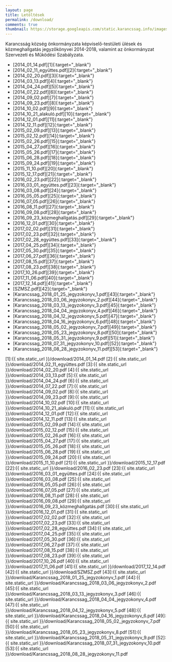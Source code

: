 ```yaml
---
layout: page
title: Letöltések
permalink: /download/
comments: true
thumbnail: https://storage.googleapis.com/static.karancssag.info/images/og/ft.jpg
---
```


Karancsság község önkormányzata képviselő-testületi ülések és közmeghallgatás jegyzőkönyvei 2014-2018, valamint az önkormányzat Szervezeti és Működési Szabályzata.

+ [2014_01_14.pdf][1]{:target="_blank"}
+ [2014_02_11_együttes.pdf][2]{:target="_blank"}
+ [2014_02_20.pdf][3]{:target="_blank"}
+ [2014_03_13.pdf][4]{:target="_blank"}
+ [2014_04_24.pdf][5]{:target="_blank"}
+ [2014_07_22.pdf][6]{:target="_blank"}
+ [2014_09_02.pdf][7]{:target="_blank"}
+ [2014_09_23.pdf][8]{:target="_blank"}
+ [2014_10_02.pdf][9]{:target="_blank"}
+ [2014_10_21_alakuló.pdf][10]{:target="_blank"}
+ [2014_12_01.pdf][11]{:target="_blank"}
+ [2014_12_11.pdf][12]{:target="_blank"}
+ [2015_02_09.pdf][13]{:target="_blank"}
+ [2015_02_12.pdf][14]{:target="_blank"}
+ [2015_02_26.pdf][15]{:target="_blank"}
+ [2015_04_27.pdf][16]{:target="_blank"}
+ [2015_05_26.pdf][17]{:target="_blank"}
+ [2015_06_28.pdf][18]{:target="_blank"}
+ [2015_09_24.pdf][19]{:target="_blank"}
+ [2015_11_10.pdf][20]{:target="_blank"}
+ [2015_12_17.pdf][21]{:target="_blank"}
+ [2016_02_23.pdf][22]{:target="_blank"}
+ [2016_03_01_együttes.pdf][23]{:target="_blank"}
+ [2016_03_08.pdf][24]{:target="_blank"}
+ [2016_05_05.pdf][25]{:target="_blank"}
+ [2016_07_05.pdf][26]{:target="_blank"}
+ [2016_08_11.pdf][27]{:target="_blank"}
+ [2016_09_08.pdf][28]{:target="_blank"}
+ [2016_09_23_közmeghallgatás.pdf][29]{:target="_blank"}
+ [2016_12_01.pdf][30]{:target="_blank"}
+ [2017_02_02.pdf][31]{:target="_blank"}
+ [2017_02_23.pdf][32]{:target="_blank"}
+ [2017_02_28_együttes.pdf][33]{:target="_blank"}
+ [2017_04_25.pdf][34]{:target="_blank"}
+ [2017_05_30.pdf][35]{:target="_blank"}
+ [2017_06_27.pdf][36]{:target="_blank"}
+ [2017_08_15.pdf][37]{:target="_blank"}
+ [2017_08_23.pdf][38]{:target="_blank"}
+ [2017_10_26.pdf][39]{:target="_blank"}
+ [2017_11_06.pdf][40]{:target="_blank"}
+ [2017_12_14.pdf][41]{:target="_blank"}
+ [SZMSZ.pdf][42]{:target="_blank"}
+ [Karancssag_2018_01_25_jegyzokonyv_1.pdf][43]{:target="_blank"}
+ [Karancssag_2018_03_06_jegyzokonyv_2.pdf][44]{:target="_blank"}
+ [Karancssag_2018_03_13_jegyzokonyv_3.pdf][45]{:target="_blank"}
+ [Karancssag_2018_04_04_jegyzokonyv_4.pdf][46]{:target="_blank"}
+ [Karancssag_2018_04_12_jegyzokonyv_5.pdf][47]{:target="_blank"}
+ [Karancssag_2018_04_16_jegyzokonyv_6.pdf][48]{:target="_blank"}
+ [Karancssag_2018_05_02_jegyzokonyv_7.pdf][49]{:target="_blank"}
+ [Karancssag_2018_05_23_jegyzokonyv_8.pdf][50]{:target="_blank"}
+ [Karancssag_2018_05_31_jegyzokonyv_9.pdf][51]{:target="_blank"}
+ [Karancssag_2018_07_31_jegyzokonyv_10.pdf][52]{:target="_blank"}
+ [Karancssag_2018_08_28_jegyzokonyv_11.pdf][53]{:target="_blank"}


[1]:{{ site.static_url }}/download/2014_01_14.pdf
[2]:{{ site.static_url }}/download/2014_02_11_együttes.pdf
[3]:{{ site.static_url }}/download/2014_02_20.pdf
[4]:{{ site.static_url }}/download/2014_03_13.pdf
[5]:{{ site.static_url }}/download/2014_04_24.pdf
[6]:{{ site.static_url }}/download/2014_07_22.pdf
[7]:{{ site.static_url }}/download/2014_09_02.pdf
[8]:{{ site.static_url }}/download/2014_09_23.pdf
[9]:{{ site.static_url }}/download/2014_10_02.pdf
[10]:{{ site.static_url }}/download/2014_10_21_alakuló.pdf
[11]:{{ site.static_url }}/download/2014_12_01.pdf
[12]:{{ site.static_url }}/download/2014_12_11.pdf
[13]:{{ site.static_url }}/download/2015_02_09.pdf
[14]:{{ site.static_url }}/download/2015_02_12.pdf
[15]:{{ site.static_url }}/download/2015_02_26.pdf
[16]:{{ site.static_url }}/download/2015_04_27.pdf
[17]:{{ site.static_url }}/download/2015_05_26.pdf
[18]:{{ site.static_url }}/download/2015_06_28.pdf
[19]:{{ site.static_url }}/download/2015_09_24.pdf
[20]:{{ site.static_url }}/download/2015_11_10.pdf
[21]:{{ site.static_url }}/download/2015_12_17.pdf
[22]:{{ site.static_url }}/download/2016_02_23.pdf
[23]:{{ site.static_url }}/download/2016_03_01_együttes.pdf
[24]:{{ site.static_url }}/download/2016_03_08.pdf
[25]:{{ site.static_url }}/download/2016_05_05.pdf
[26]:{{ site.static_url }}/download/2016_07_05.pdf
[27]:{{ site.static_url }}/download/2016_08_11.pdf
[28]:{{ site.static_url }}/download/2016_09_08.pdf
[29]:{{ site.static_url }}/download/2016_09_23_közmeghallgatás.pdf
[30]:{{ site.static_url }}/download/2016_12_01.pdf
[31]:{{ site.static_url }}/download/2017_02_02.pdf
[32]:{{ site.static_url }}/download/2017_02_23.pdf
[33]:{{ site.static_url }}/download/2017_02_28_együttes.pdf
[34]:{{ site.static_url }}/download/2017_04_25.pdf
[35]:{{ site.static_url }}/download/2017_05_30.pdf
[36]:{{ site.static_url }}/download/2017_06_27.pdf
[37]:{{ site.static_url }}/download/2017_08_15.pdf
[38]:{{ site.static_url }}/download/2017_08_23.pdf
[39]:{{ site.static_url }}/download/2017_10_26.pdf
[40]:{{ site.static_url }}/download/2017_11_06.pdf
[41]:{{ site.static_url }}/download/2017_12_14.pdf
[42]:{{ site.static_url }}/download/SZMSZ.pdf
[43]:{{ site.static_url }}/download/Karancssag_2018_01_25_jegyzokonyv_1.pdf
[44]:{{ site.static_url }}/download/Karancssag_2018_03_06_jegyzokonyv_2.pdf
[45]:{{ site.static_url }}/download/Karancssag_2018_03_13_jegyzokonyv_3.pdf
[46]:{{ site.static_url }}/download/Karancssag_2018_04_04_jegyzokonyv_4.pdf
[47]:{{ site.static_url }}/download/Karancssag_2018_04_12_jegyzokonyv_5.pdf
[48]:{{ site.static_url }}/download/Karancssag_2018_04_16_jegyzokonyv_6.pdf
[49]:{{ site.static_url }}/download/Karancssag_2018_05_02_jegyzokonyv_7.pdf
[50]:{{ site.static_url }}/download/Karancssag_2018_05_23_jegyzokonyv_8.pdf
[51]:{{ site.static_url }}/download/Karancssag_2018_05_31_jegyzokonyv_9.pdf
[52]:{{ site.static_url }}/download/Karancssag_2018_07_31_jegyzokonyv_10.pdf
[53]:{{ site.static_url }}/download/Karancssag_2018_08_28_jegyzokonyv_11.pdf
